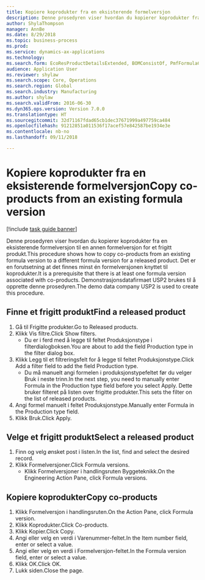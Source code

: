 ```yaml
--- 
title: Kopiere koprodukter fra en eksisterende formelversjon
description: Denne prosedyren viser hvordan du kopierer koprodukter fra en eksisterende formelversjon til en annen formelversjon for et frigitt produkt.
author: ShylaThompson
manager: AnnBe
ms.date: 8/29/2018
ms.topic: business-process
ms.prod: 
ms.service: dynamics-ax-applications
ms.technology: 
ms.search.form: EcoResProductDetailsExtended, BOMConsistOf, PmfFormulaCoBy, BOMRouteCopyDialog
audience: Application User
ms.reviewer: shylaw
ms.search.scope: Core, Operations
ms.search.region: Global
ms.search.industry: Manufacturing
ms.author: shylaw
ms.search.validFrom: 2016-06-30
ms.dyn365.ops.version: Version 7.0.0
ms.translationtype: HT
ms.sourcegitcommit: 32d71167fdad65cb1dec37671999a497759ca484
ms.openlocfilehash: 91212851a011536f17acef57e842587be1934e3e
ms.contentlocale: nb-no
ms.lasthandoff: 09/11/2018

---
```

# <a name="copy-co-products-from-an-existing-formula-version"></a><span data-ttu-id="d1825-103">Kopiere koprodukter fra en eksisterende formelversjon</span><span class="sxs-lookup"><span data-stu-id="d1825-103">Copy co-products from an existing formula version</span></span>

[!include [task guide banner](../../includes/task-guide-banner.md)]

<span data-ttu-id="d1825-104">Denne prosedyren viser hvordan du kopierer koprodukter fra en eksisterende formelversjon til en annen formelversjon for et frigitt produkt.</span><span class="sxs-lookup"><span data-stu-id="d1825-104">This procedure shows how to copy co-products from an existing formula version to a different formula version for a released product.</span></span> <span data-ttu-id="d1825-105">Det er en forutsetning at det finnes minst én formelversjonen knyttet til koprodukter.</span><span class="sxs-lookup"><span data-stu-id="d1825-105">It is a prerequisite that there is at least one formula version associated with co-products.</span></span> <span data-ttu-id="d1825-106">Demonstrasjonsdatafirmaet USP2 brukes til å opprette denne prosedyren.</span><span class="sxs-lookup"><span data-stu-id="d1825-106">The demo data company USP2 is used to create this procedure.</span></span>


## <a name="find-a-released-product"></a><span data-ttu-id="d1825-107">Finne et frigitt produkt</span><span class="sxs-lookup"><span data-stu-id="d1825-107">Find a released product</span></span>
1. <span data-ttu-id="d1825-108">Gå til Frigitte produkter.</span><span class="sxs-lookup"><span data-stu-id="d1825-108">Go to Released products.</span></span>
2. <span data-ttu-id="d1825-109">Klikk Vis filtre.</span><span class="sxs-lookup"><span data-stu-id="d1825-109">Click Show filters.</span></span>
    * <span data-ttu-id="d1825-110">Du er i ferd med å legge til feltet Produksjonstype i filterdialogboksen.</span><span class="sxs-lookup"><span data-stu-id="d1825-110">You are about to add the field Production type in the filter dialog box.</span></span>  
3. <span data-ttu-id="d1825-111">Klikk Legg til et filtreringsfelt for å legge til feltet Produksjonstype.</span><span class="sxs-lookup"><span data-stu-id="d1825-111">Click Add a filter field to add the field Production type.</span></span>
    * <span data-ttu-id="d1825-112">Du må manuelt angi formelen i produksjonstypefeltet før du velger Bruk i neste trinn.</span><span class="sxs-lookup"><span data-stu-id="d1825-112">In the next step, you need to manually enter Formula in the Production type field before you select Apply.</span></span> <span data-ttu-id="d1825-113">Dette bruker filteret på listen over frigitte produkter.</span><span class="sxs-lookup"><span data-stu-id="d1825-113">This sets the filter on the list of released products.</span></span>  
4. <span data-ttu-id="d1825-114">Angi formel manuelt i feltet Produksjonstype.</span><span class="sxs-lookup"><span data-stu-id="d1825-114">Manually enter Formula in the Production type field.</span></span>
5. <span data-ttu-id="d1825-115">Klikk Bruk.</span><span class="sxs-lookup"><span data-stu-id="d1825-115">Click Apply.</span></span>

## <a name="select-a-released-product"></a><span data-ttu-id="d1825-116">Velge et frigitt produkt</span><span class="sxs-lookup"><span data-stu-id="d1825-116">Select a released product</span></span>
1. <span data-ttu-id="d1825-117">Finn og velg ønsket post i listen.</span><span class="sxs-lookup"><span data-stu-id="d1825-117">In the list, find and select the desired record.</span></span>
2. <span data-ttu-id="d1825-118">Klikk Formelversjoner.</span><span class="sxs-lookup"><span data-stu-id="d1825-118">Click Formula versions.</span></span>
    * <span data-ttu-id="d1825-119">Klikk Formelversjoner i handlingsruten Byggeteknikk.</span><span class="sxs-lookup"><span data-stu-id="d1825-119">On the Engineering Action Pane, click Formula versions.</span></span>  

## <a name="copy-co-products"></a><span data-ttu-id="d1825-120">Kopiere koprodukter</span><span class="sxs-lookup"><span data-stu-id="d1825-120">Copy co-products</span></span>
1. <span data-ttu-id="d1825-121">Klikk Formelversjon i handlingsruten.</span><span class="sxs-lookup"><span data-stu-id="d1825-121">On the Action Pane, click Formula version.</span></span>
2. <span data-ttu-id="d1825-122">Klikk Koprodukter.</span><span class="sxs-lookup"><span data-stu-id="d1825-122">Click Co-products.</span></span>
3. <span data-ttu-id="d1825-123">Klikk Kopier.</span><span class="sxs-lookup"><span data-stu-id="d1825-123">Click Copy.</span></span>
4. <span data-ttu-id="d1825-124">Angi eller velg en verdi i Varenummer-feltet.</span><span class="sxs-lookup"><span data-stu-id="d1825-124">In the Item number field, enter or select a value.</span></span>
5. <span data-ttu-id="d1825-125">Angi eller velg en verdi i Formelversjon-feltet.</span><span class="sxs-lookup"><span data-stu-id="d1825-125">In the Formula version field, enter or select a value.</span></span>
6. <span data-ttu-id="d1825-126">Klikk OK.</span><span class="sxs-lookup"><span data-stu-id="d1825-126">Click OK.</span></span>
7. <span data-ttu-id="d1825-127">Lukk siden.</span><span class="sxs-lookup"><span data-stu-id="d1825-127">Close the page.</span></span>



